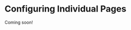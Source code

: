 # Configuring Individual Pages

Coming soon!

<!-- After you've configured your Page Set, you can reconfigure some options at the individual page level, including options that weren't available when you initially created the page. Options selected here only affect the page you've selected; they don't affect other pages of the site. Many of these options are the same as those that configure the complete Page Set; See [Configuring Page Sets](./05-configuring-page-sets.md) for more information on those.

To configure an individual page, follow these steps:

1. Open the Product Menu and go to *Site Builder* &rarr; *Pages* under your site's menu. Alternatively, since Liferay DXP 7.3, you can click the (![icon-page-tree](../../../../icon-page-tree.png)) icon next to the Site name to open the Page Tree Menu.

1. Open the Actions menu (![Options](../../../../images/icon-options.png)) next to the page you want to configure and select &rarr; *Configure*. Alternatively, you can click the *Configure* icon on the top right of any page.

1. Update the settings under the [*General*](#general), [*SEO*](#seo), [*Look and Feel*](#look-and-feel), and [*Advanced*](#advanced) tabs with the new values. Note that the *Look and Feel* and *Advanced* tabs aren't available for Content Pages

  ```note::
    Many of the configuration field values are localizable. Click the language flag next to a localized field, select the desired flag for the localization, and provide the translation for the user's locale to translate the field.
  ```

1. Click *Save* to apply the updates to the page.

The available page settings are described in more detail below.

## General

The *General* tab lets you configure the basic information and the design for Widget Pages. You can change the *Name*, *Friendly URL*, and *Page Layout* (Widget Pages only).

**Name:** The title that appears in the browser's title bar, and how the page is identified in the navigation

**Hidden from Navigation Menu Widget:** Whether to include the page in the navigation.

**Friendly URL:** Defines the page's link. It's best practice to have the URL match the name of the Page, so you should update both fields at the same time.

**Inherit Changes:** Defines whether to inherit changes made to the Page Template. This option is only available for pages based on a Page Template, and it is enabled by default. See [Propagating Changes](./07-creating-a-page-template.md#propagating-changes) for more information.

**Page Layout (only available for Widget Pages):** For Widget Pages, you can select a Layout Template that defines droppable locations for widgets. Layout Templates define a number of sections with columns and rows. Widgets added to a section expand (or contract) horizontally to fill the space and can be stacked vertically.

![Setting a layout template for your page.](./configuring-individual-pages/images/01.png)

## SEO

The *SEO* tab provides categorization fields for organizing the page and Search Engine Optimization (SEO) fields for managing the indexing options for the page.

### Categorization

The *Categorization* section shows the categorization options. These tools help organize the page so users can find it through search and navigation. For more information on using tags and categories, see [Organizing Content with Tags and Categories](TODO).

### SEO

SEO provides several ways to optimize the data the page provides to an indexer that's crawling the page.

**HTML Title:** Sets the value of the `<title>` element for the page, which defines the document's title displayed in the browser's title bar or page's tab in the browser.

**Meta Tags:** Sets the meta information for the Site's description, keywords, and robots.

**Sitemap:** tells robots how frequently the page is updated and how it should be prioritized.

  * *Include:* Whether to include the page in the sitemap.

  * *Page Priority:* The priority of the page's URL relative to other URLs for the site. See the Sitemap Protocol's [`<priority>` tag](https://www.sitemaps.org/protocol.html#prioritydef) for more information.

  * *Change Frequency:* How frequently the page is likely to change. See the Sitemap Protocol's [`<changefreq>` tag](https://www.sitemaps.org/protocol.html#changefreqdef) for more information.

**Canonical URL:** Each asset (web content article, blog entry, etc.) has a unique URL. From the search engine's point of view, this makes your pages rank higher since any references to variations of a specific URL are considered references to the same page. You can also use a canonical URL. If the page is localized, you can set whether to generate canonical links by language. If you want to set some of these settings for the entire Site, you can specify them from the Sitemaps and Robots tabs of the Manage Site Settings dialog box (see below).

  * *Use Custom Canonical URL:* Whether to use a custom canonical URL for the page instead of using the System Settings configuration. Once enabled, enter your desired canonical URL in the field that appears. You can define a custom canonical URL for each language. If there's no value for a specific language, the canonical URL for that language is controlled by the global/instance-level setting.

  ![Enter the custom canonical URL that you want to use for the page.](./configuring-individual-pages/images/02.png)

You can also configure canonical URLs at the global and instance levels.

```note::
  Any custom canonical URLs set for individual pages take precedent over the global and instance level settings.
```

1. Open the Product Menu and go to *Control Panel* &rarr; *Configuration*

1. Click on the scope: *System Settings* or *Instance Settings*.

1. Go to *Pages* &rarr; *SEO* and choose one of these options in the *Canonical URL* menu:

  **Use Default Language URL (default):** When a user visits a page in any supported language, the default language's URL is used as the canonical URL.

  **Use Localized URL:** The page's localized URL is used as the canonical URL.

![You can also configure canonical URLs at the global and instance levels.](./configuring-individual-pages/images/03.png)

## Look and Feel

*Look and Feel* lets you set a page-specific theme. You can inherit what you already have configured for your [Page Set's Theme](./05-configuring-page-sets.md#look-and-feel), or you can define a theme per page. This section is available for Content Pages through the [*Look and Feel* menu](./03-content-page-elements.md#look-and-feel) of the Section Builder.

Follow these steps to manage the Theme for a page:

1. Click the radio button for *Define a specific look and feel for this page*.

1. Optionally click the *Change Current Theme* button to choose a different Theme.

1. Modify the available theme settings, color scheme(s), and CSS for the Theme and click *Save* to apply the changes to the page. See the [Configuring Page Sets](./05-configuring-page-sets.md#current-theme) for more information on the available settings for themes.

![You can define a specific look and feel for a page.](./configuring-individual-pages/images/04.png)

## Advanced

The *Advanced* tab contains options useful for specific cases. Some of these are the same as the options available at the Site or Page Set level, but *Custom Fields*, *Embedded Widgets*, and *Customization Settings* are unique to the individual page configuration.

```warning::
  The *Advanced* section contains powerful options that should only be used by those with a firm command of the technology, or they can have major unintended side effects. Proceed with caution.
```

### Advanced Section

*Query String:* Provides parameters to the page. This can be useful for web content templates.

*Target:* sets a target for the page so that it pops up in a particularly named window or appears in a frameset.

*Icon:* Sets an icon for the page that appears in the navigation menu.

### Custom Fields

*Custom Fields* lets you edit the custom fields you have configured for the *Page* resource. These are metadata about the page and can be anything you like, such as author or creation date. If you don't have any custom fields configured in your Site, this option doesn't appear. See [Custom Fields](TODO) for more information on creating Custom Fields.

### Embedded Widgets

This option only appears if you have embedded one or more widgets on the page.

Widgets can be embedded on a page via a web content template or Fragment. See [Adding Templates](TODO) for more information. You can embed a widget on a page layout or theme programmatically. See [Embedding Portlets in Themes](TODO) for more information.

### JavaScript

Code entered in the JavaScript editor is executed at the bottom of the page. Your page's JavaScript is most likely (and should be) included with the Theme. However, this may be a good place to quickly test JavaScript code on a page while not in production.

This configuration option is also available for Page Sets like Public Pages and Private Pages. See the [JavaScript section](./05-configuring-page-sets.md#javascript) of Configuring Page Sets for more information.

### Mobile Device Rules

Apply rules for how this page should render for various mobile devices here. See [Mobile Device Rules](TODO) for more information.

### Customization Settings

This configuration option is only available for Widget Pages. It lets you make portions of the page customizable for site members. You can learn more about page customizations in [Enabling User Personalization of Widget Pages](../using-widget-pages/enabling-user-personalization-of-widget-pages.md). -->
